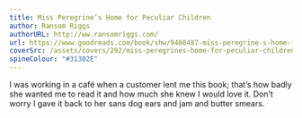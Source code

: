 ```yaml
---
title: Miss Peregrine’s Home for Peculiar Children
author: Ransom Riggs
authorURL: http://ww.ransomriggs.com/
url: https://www.goodreads.com/book/shw/9460487-miss-peregrine-s-home-for-peculiar-children
coverSrc: /assets/covers/292/miss-peregrines-home-for-peculiar-children.jpg
spineColour: "#31302E"
---
```


I was working in a café when a customer lent me this book; that’s how badly she wanted me to read it and how much she knew I would love it. Don’t worry I gave it back to her sans dog ears and jam and butter smears.

